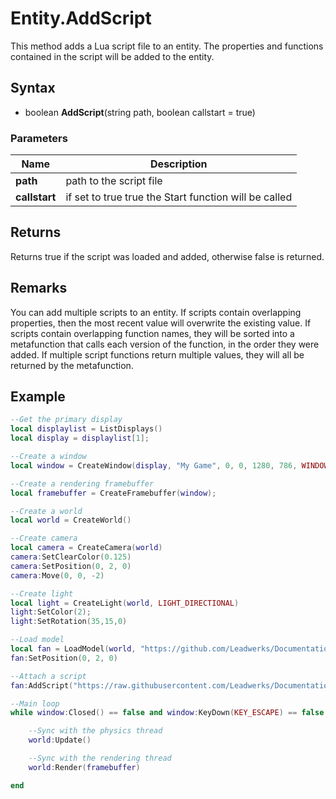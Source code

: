 # Entity.AddScript #
This method adds a Lua script file to an entity. The properties and functions contained in the script will be added to the entity.

## Syntax ##
- boolean **AddScript**(string path, boolean callstart = true)

### Parameters ###
| Name | Description |
| --- | --- |
| **path** | path to the script file |
| **callstart** | if set to true true the Start function will be called |

## Returns ##
Returns true if the script was loaded and added, otherwise false is returned.

## Remarks ##
You can add multiple scripts to an entity. If scripts contain overlapping properties, then the most recent value will overwrite the existing value. If scripts contain overlapping function names, they will be sorted into a metafunction that calls each version of the function, in the order they were added. If multiple script functions return multiple values, they will all be returned by the metafunction.

## Example ##
```lua
--Get the primary display
local displaylist = ListDisplays()
local display = displaylist[1];

--Create a window
local window = CreateWindow(display, "My Game", 0, 0, 1280, 786, WINDOW_TITLEBAR)

--Create a rendering framebuffer
local framebuffer = CreateFramebuffer(window);

--Create a world
local world = CreateWorld()

--Create camera
local camera = CreateCamera(world)
camera:SetClearColor(0.125)
camera:SetPosition(0, 2, 0)
camera:Move(0, 0, -2)

--Create light
local light = CreateLight(world, LIGHT_DIRECTIONAL)
light:SetColor(2);
light:SetRotation(35,15,0)

--Load model
local fan = LoadModel(world, "https://github.com/Leadwerks/Documentation/raw/master/Assets/Models/Underground/fanblades.glb")
fan:SetPosition(0, 2, 0)

--Attach a script
fan:AddScript("https://raw.githubusercontent.com/Leadwerks/Documentation/master/Assets/Scripts/Objects/Movement/Spinner.lua")

--Main loop
while window:Closed() == false and window:KeyDown(KEY_ESCAPE) == false do

	--Sync with the physics thread
	world:Update()

	--Sync with the rendering thread
	world:Render(framebuffer)

end
```
